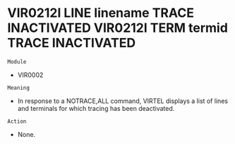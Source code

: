 # VIR0212I LINE linename TRACE INACTIVATED VIR0212I TERM termid TRACE INACTIVATED

`Module`
- VIR0002

`Meaning`
- In response to a NOTRACE,ALL command, VIRTEL displays a list of lines and terminals for which tracing has been deactivated.

`Action`
- None.
